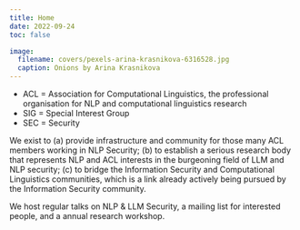 ```yaml
---
title: Home
date: 2022-09-24
toc: false

image:
  filename: covers/pexels-arina-krasnikova-6316528.jpg
  caption: Onions by Arina Krasnikova
---
```


* ACL = Association for Computational Linguistics, the professional organisation for NLP and computational linguistics research
* SIG = Special Interest Group
* SEC = Security


We exist to (a) provide infrastructure and community for those many ACL members working in NLP Security; (b) to establish a serious research body that represents NLP and ACL interests in the burgeoning field of LLM and NLP security; (c) to bridge the Information Security and Computational Linguistics communities, which is a link already actively being pursued by the Information Security community.

We host regular talks on NLP & LLM Security, a mailing list for interested people, and a annual research workshop.